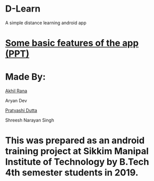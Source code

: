 # D-Learn
A simple distance learning android app


# [Some basic features of the app (PPT)](https://onedrive.live.com/View.aspx?resid=52F1F35283E6AEE3!1318&wdSlideId=269&wdModeSwitchTime=1566079750818&authkey=!AHorNb3ThNd-SPE) 


# Made By:

[Akhil Rana](https://github.com/akhil-rana/) 

Aryan Dev

[Pratyashi Dutta](https://github.com/pratyashidutta/)

Shreesh Narayan Singh



# This was prepared as an android training project at Sikkim Manipal Institute of Technology by B.Tech 4th semester students in 2019.
